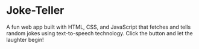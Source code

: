 # Joke-Teller
A fun web app built with HTML, CSS, and JavaScript that fetches and tells random jokes using text-to-speech technology. Click the button and let the laughter begin!
